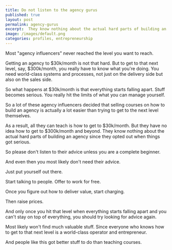 ```yaml
---
title: Do not listen to the agency gurus
published: true
layout: post
permalink: agency-gurus
excerpt:  They know nothing about the actual hard parts of building an agency since they opted out when things got serious.
image: /images/default.png
categories: profiles, entrepreneurship
---
```


Most "agency influencers" never reached the level you want to reach.

Getting an agency to $30k/month is not that hard. But to get to that next level, say, $300k/month, you really have to know what you're doing. You need world-class systems and processes, not just on the delivery side but also on the sales side.

So what happens at $30k/month is that everything starts falling apart. Stuff becomes serious. You really hit the limits of what you can manage yourself.

So a lot of these agency influencers decided that selling courses on how to build an agency is actually a lot easier than trying to get to the next level themselves.

As a result, all they can teach is how to get to $30k/month. But they have no idea how to get to $300k/month and beyond. They know nothing about the actual hard parts of building an agency since they opted out when things got serious.

So please don't listen to their advice unless you are a complete beginner.

And even then you most likely don't need their advice. 

Just put yourself out there. 

Start talking to people. Offer to work for free. 

Once you figure out how to deliver value, start charging. 

Then raise prices. 

And only once you hit that level when everything starts falling apart and you can't stay on top of everything, you should try looking for advice again. 

Most likely won't find much valuable stuff. Since everyone who knows how to get to that next level is a world-class operator and entrepreneur.

And people like this got better stuff to do than teaching courses.